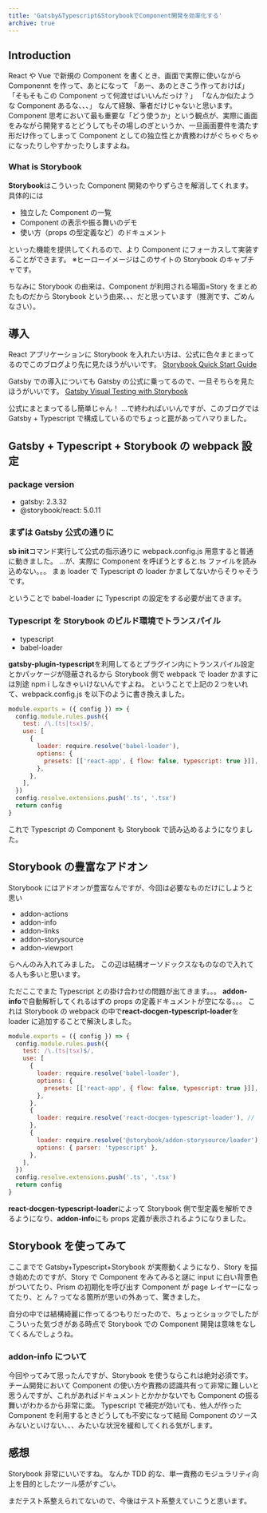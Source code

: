 ```yaml
---
title: 'Gatsby&Typescript&StorybookでComponent開発を効率化する'
archive: true
---
```


## Introduction

React や Vue で新規の Component を書くとき、画面で実際に使いながら Componennt を作って、あとになって
「あー、あのときこう作っておけば」
「そもそもこの Component って何渡せばいいんだっけ？」
「なんか似たような Component あるな、、、」
なんて経験、筆者だけじゃないと思います。
Component 思考において最も重要な「どう使うか」という観点が、実際に画面をみながら開発するとどうしてもその場しのぎというか、一旦画面要件を満たす形だけ作ってしまって Component としての独立性とか責務わけがぐちゃぐちゃになったりしやすかったりしますよね。

### What is Storybook

**Storybook**はこういった Component 開発のやりずらさを解消してくれます。
具体的には

- 独立した Component の一覧
- Component の表示や振る舞いのデモ
- 使い方（props の型定義など）のドキュメント

といった機能を提供してくれるので、より Component にフォーカスして実装することができます。
※ヒーローイメージはこのサイトの Storybook のキャプチャです。

ちなみに Storybook の由来は、Component が利用される場面=Story をまとめたものだから Storybook という由来、、、だと思っています（推測です、ごめんなさい）。

## 導入

React アプリケーションに Storybook を入れたい方は、公式に色々まとまってるのでこのブログより先に見たほうがいいです。
[Storybook Quick Start Guide](https://storybook.js.org/docs/guides/quick-start-guide/)

Gatsby での導入についても Gatsby の公式に乗ってるので、一旦そちらを見たほうがいいです。
[Gatsby Visual Testing with Storybook](https://www.gatsbyjs.org/docs/visual-testing-with-storybook/)

公式にまとまってるし簡単じゃん！
...で終わればいいんですが、このブログでは Gatsby + Typescript で構成しているのでちょっと罠があってハマりました。

## Gatsby + Typescript + Storybook の webpack 設定

### package version

- gatsby: 2.3.32
- @storybook/react: 5.0.11

### まずは Gatsby 公式の通りに

**sb init**コマンド実行して公式の指示通りに webpack.config.js 用意すると普通に動きました。
...が、実際に Component を呼ぼうとすると.ts ファイルを読み込めない。。。
まぁ loader で Typescript の loader かましてないからそりゃそうです。

ということで babel-loader に Typescript の設定をする必要が出てきます。

### Typescript を Storybook のビルド環境でトランスパイル

- typescript
- babel-loader

**gatsby-plugin-typescript**を利用してるとプラグイン内にトランスパイル設定とかパッケージが隠蔽されるから Storybook 側で webpack で loader かますには別途 npm i しなきゃいけないんですよね。
ということで上記の２つをいれて、webpack.config.js を以下のように書き換えました。

```javascript
module.exports = ({ config }) => {
  config.module.rules.push({
    test: /\.(ts|tsx)$/,
    use: [
      {
        loader: require.resolve('babel-loader'),
        options: {
          presets: [['react-app', { flow: false, typescript: true }]],
        },
      },
    ],
  })
  config.resolve.extensions.push('.ts', '.tsx')
  return config
}
```

これで Typescript の Component も Storybook で読み込めるようになりました。

## Storybook の豊富なアドオン

Storybook にはアドオンが豊富なんですが、今回は必要なものだけにしようと思い

- addon-actions
- addon-info
- addon-links
- addon-storysource
- addon-viewport

らへんのみ入れてみました。
この辺は結構オーソドックスなものなので入れてる人も多いと思います。

ただここでまた Typescript との掛け合わせの問題が出てきます。。。
**addon-info**で自動解析してくれるはずの props の定義ドキュメントが空になる。。。
これは Storybook の webpack の中で**react-docgen-typescript-loader**を loader に追加することで解決しました。

```javascript
module.exports = ({ config }) => {
  config.module.rules.push({
    test: /\.(ts|tsx)$/,
    use: [
      {
        loader: require.resolve('babel-loader'),
        options: {
          presets: [['react-app', { flow: false, typescript: true }]],
        },
      },
      {
        loader: require.resolve('react-docgen-typescript-loader'), // 　addon-info用
      },
      {
        loader: require.resolve('@storybook/addon-storysource/loader'), // addon-storysource用
        options: { parser: 'typescript' },
      },
    ],
  })
  config.resolve.extensions.push('.ts', '.tsx')
  return config
}
```

**react-docgen-typescript-loader**によって Storybook 側で型定義を解析できるようになり、**addon-info**にも props 定義が表示されるようになりました。

## Storybook を使ってみて

ここまでで Gatsby+Typescript+Storybook が実際動くようになり、Story を描き始めたのですが、Story で Component をみてみると謎に input に白い背景色がついてたり、Prism の初期化を呼び出す Component が page レイヤーになってたり、と
ん？ってなる箇所が思いの外あって、驚きました。

自分の中では結構綺麗に作ってるつもりだったので、ちょっとショックでしたがこういった気づきがある時点で Storybook での Component 開発は意味をなしてくるんでしょうね。

### addon-info について

今回やってみて思ったんですが、Storybook を使うならこれは絶対必須です。
チーム開発において Component の使い方や責務の認識共有って非常に難しいと思うんですが、これがあればドキュメントとかかかないでも Component の振る舞いがわかるから非常に楽。
Typescript で補完が効いても、他人が作った Component を利用するときどうしても不安になって結局 Component のソースみないといけない、、、みたいな状況を緩和してくれる気がします。

## 感想

Storybook 非常にいいですね。
なんか TDD 的な、単一責務のモジュラリティ向上を目的としたツール感がすごい。

まだテスト系整えられてないので、今後はテスト系整えていこうと思います。
